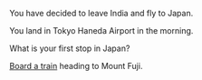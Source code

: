 You have decided to leave India and fly to Japan.  

You land in Tokyo Haneda Airport in the morning.

What is your first stop in Japan?

[Board a train](../train/train.md) heading to Mount Fuji.
